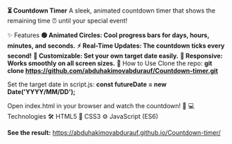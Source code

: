 **⏳ Countdown Timer**
A sleek, animated countdown timer that shows the remaining time ⏰ until your special event!

✨ Features
**🟢 Animated Circles: Cool progress bars for days, hours, minutes, and seconds.**
**⚡ Real-Time Updates: The countdown ticks every second!**
**🎨 Customizable: Set your own target date easily.**
**📱 Responsive: Works smoothly on all screen sizes.**
🚀 How to Use
Clone the repo:
**git clone https://github.com/abduhakimovabdurauf/Countdown-timer.git**

Set the target date in script.js:
**const futureDate = new Date('YYYY/MM/DD');**


Open index.html in your browser and watch the countdown! 🎉
💻 Technologies
🛠️ HTML5
🎨 CSS3
⚙️ JavaScript (ES6)


**See the result:** https://abduhakimovabdurauf.github.io/Countdown-timer/
